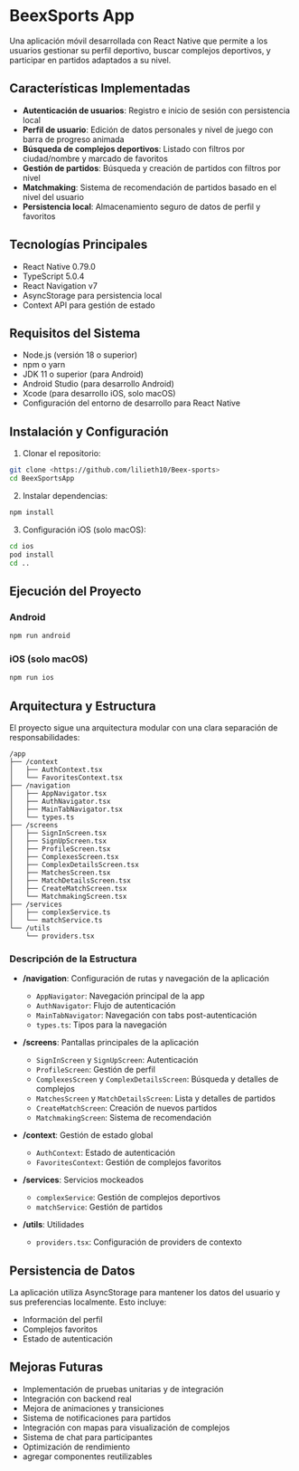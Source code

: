# BeexSports App

Una aplicación móvil desarrollada con React Native que permite a los usuarios gestionar su perfil deportivo, buscar complejos deportivos, y participar en partidos adaptados a su nivel.

## Características Implementadas

- **Autenticación de usuarios**: Registro e inicio de sesión con persistencia local
- **Perfil de usuario**: Edición de datos personales y nivel de juego con barra de progreso animada
- **Búsqueda de complejos deportivos**: Listado con filtros por ciudad/nombre y marcado de favoritos
- **Gestión de partidos**: Búsqueda y creación de partidos con filtros por nivel
- **Matchmaking**: Sistema de recomendación de partidos basado en el nivel del usuario
- **Persistencia local**: Almacenamiento seguro de datos de perfil y favoritos

## Tecnologías Principales

- React Native 0.79.0
- TypeScript 5.0.4
- React Navigation v7
- AsyncStorage para persistencia local
- Context API para gestión de estado

## Requisitos del Sistema

- Node.js (versión 18 o superior)
- npm o yarn
- JDK 11 o superior (para Android)
- Android Studio (para desarrollo Android)
- Xcode (para desarrollo iOS, solo macOS)
- Configuración del entorno de desarrollo para React Native

## Instalación y Configuración

1. Clonar el repositorio:
```bash
git clone <https://github.com/lilieth10/Beex-sports>
cd BeexSportsApp
```

2. Instalar dependencias:
```bash
npm install
```

3. Configuración iOS (solo macOS):
```bash
cd ios
pod install
cd ..
```

## Ejecución del Proyecto

### Android
```bash
npm run android
```

### iOS (solo macOS)
```bash
npm run ios
```

## Arquitectura y Estructura

El proyecto sigue una arquitectura modular con una clara separación de responsabilidades:

```
/app
├── /context
│   ├── AuthContext.tsx
│   └── FavoritesContext.tsx
├── /navigation
│   ├── AppNavigator.tsx
│   ├── AuthNavigator.tsx
│   ├── MainTabNavigator.tsx
│   └── types.ts
├── /screens
│   ├── SignInScreen.tsx
│   ├── SignUpScreen.tsx
│   ├── ProfileScreen.tsx
│   ├── ComplexesScreen.tsx
│   ├── ComplexDetailsScreen.tsx
│   ├── MatchesScreen.tsx
│   ├── MatchDetailsScreen.tsx
│   ├── CreateMatchScreen.tsx
│   └── MatchmakingScreen.tsx
├── /services
│   ├── complexService.ts
│   └── matchService.ts
└── /utils
    └── providers.tsx
```

### Descripción de la Estructura

- **/navigation**: Configuración de rutas y navegación de la aplicación
  - `AppNavigator`: Navegación principal de la app
  - `AuthNavigator`: Flujo de autenticación
  - `MainTabNavigator`: Navegación con tabs post-autenticación
  - `types.ts`: Tipos para la navegación

- **/screens**: Pantallas principales de la aplicación
  - `SignInScreen` y `SignUpScreen`: Autenticación
  - `ProfileScreen`: Gestión de perfil
  - `ComplexesScreen` y `ComplexDetailsScreen`: Búsqueda y detalles de complejos
  - `MatchesScreen` y `MatchDetailsScreen`: Lista y detalles de partidos
  - `CreateMatchScreen`: Creación de nuevos partidos
  - `MatchmakingScreen`: Sistema de recomendación

- **/context**: Gestión de estado global
  - `AuthContext`: Estado de autenticación
  - `FavoritesContext`: Gestión de complejos favoritos

- **/services**: Servicios mockeados
  - `complexService`: Gestión de complejos deportivos
  - `matchService`: Gestión de partidos

- **/utils**: Utilidades
  - `providers.tsx`: Configuración de providers de contexto

## Persistencia de Datos

La aplicación utiliza AsyncStorage para mantener los datos del usuario y sus preferencias localmente. Esto incluye:
- Información del perfil
- Complejos favoritos
- Estado de autenticación

## Mejoras Futuras

- Implementación de pruebas unitarias y de integración
- Integración con backend real
- Mejora de animaciones y transiciones
- Sistema de notificaciones para partidos
- Integración con mapas para visualización de complejos
- Sistema de chat para participantes
- Optimización de rendimiento
- agregar componentes reutilizables

